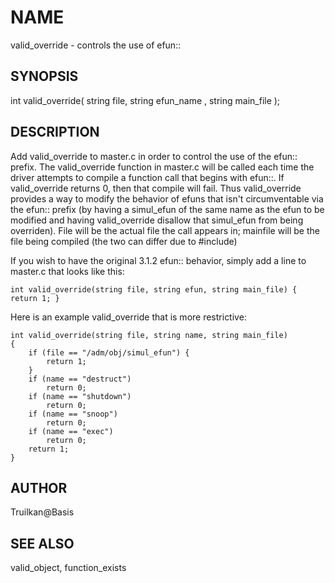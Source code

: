 # NAME

valid_override - controls the use of efun::

## SYNOPSIS

int valid_override( string file, string efun_name , string main_file );

## DESCRIPTION

Add valid_override to master.c in order to control the use of the efun::
prefix.  The valid_override function in master.c will be called each
time the driver attempts to compile a function call that begins with
efun::.  If valid_override returns 0, then that compile will fail.  Thus
valid_override provides a way to modify the behavior of efuns that isn't
circumventable via the efun:: prefix (by having a simul_efun of the same
name as the efun to be modified and having valid_override disallow that
simul_efun from being overriden).
File will be the actual file the call appears in; mainfile will be the file
being compiled (the two can differ due to #include)

If you wish to have the original 3.1.2 efun:: behavior, simply add
a line to master.c that looks like this:

`int valid_override(string file, string efun, string main_file) { return 1; }`

Here is an example valid_override that is more restrictive:
```lpc
int valid_override(string file, string name, string main_file)
{
    if (file == "/adm/obj/simul_efun") {
        return 1;
    }
    if (name == "destruct")
        return 0;
    if (name == "shutdown")
        return 0;
    if (name == "snoop")
        return 0;
    if (name == "exec")
        return 0;
    return 1;
}
```

## AUTHOR

Truilkan@Basis

## SEE ALSO

valid_object, function_exists
